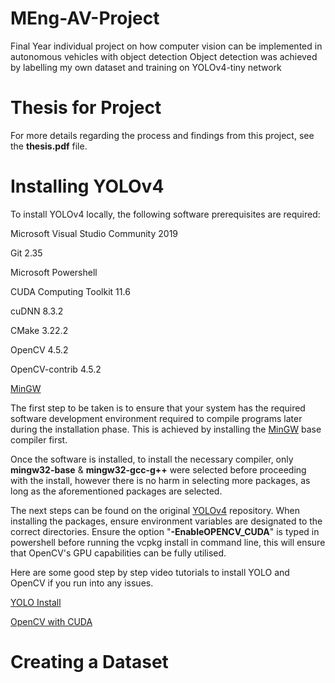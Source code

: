 # MEng-AV-Project
Final Year individual project on how computer vision can be implemented in autonomous vehicles with object detection
Object detection was achieved by labelling my own dataset and training on YOLOv4-tiny network

# Thesis for Project
For more details regarding the process and findings from this project, see the **thesis.pdf** file.

# Installing YOLOv4
To install YOLOv4 locally, the following software prerequisites are required:

Microsoft Visual Studio Community 2019

Git 2.35

Microsoft Powershell

CUDA Computing Toolkit 11.6

cuDNN 8.3.2

CMake 3.22.2

OpenCV 4.5.2

OpenCV-contrib 4.5.2

[MinGW](https://sourceforge.net/projects/mingw/)

The first step to be taken is to ensure that your system has the required software development environment required to compile programs later during the installation phase. This is achieved by installing the [MinGW](https://sourceforge.net/projects/mingw/) base compiler first.

Once the software is installed, to install the necessary compiler, only **mingw32-base** & **mingw32-gcc-g++** were selected before proceeding with the install, however there is no harm in selecting more packages, as long as the aforementioned packages are selected.

The next steps can be found on the original [YOLOv4](https://github.com/AlexeyAB/darknet#how-to-compile-on-windows-using-vcpkg) repository. When installing the packages, ensure environment variables are designated to the correct directories. Ensure the option "**-EnableOPENCV_CUDA**" is typed in powershell before running the vcpkg install in command line, this will ensure that OpenCV's GPU capabilities can be fully utilised.

Here are some good step by step video tutorials to install YOLO and OpenCV if you run into any issues.

[YOLO Install](https://www.youtube.com/watch?v=WK_2bpWj35A)

[OpenCV with CUDA](https://www.youtube.com/watch?v=HsuKxjQhFU0&t=1148s)

# Creating a Dataset

